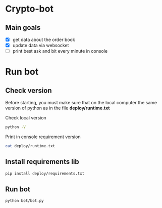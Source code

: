 # Crypto-bot

## Main goals

- [x] get data about the order book
- [x] update data via websocket
- [ ] print best ask and bit every minute in console

# Run bot 


Check version
---

Before starting, you must make sure that on the local computer the same version of python as in the file **deploy/runtime.txt**

Check local version
```sh
python -V
```

Print in console requirement version

```sh
cat deploy/runtime.txt
```

Install requirements lib
---

```sh
pip install deploy/requirements.txt
```

Run bot
---

```sh
python bot/bot.py
```
